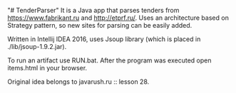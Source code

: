 "# TenderParser" 
It is a Java app that parses tenders from https://www.fabrikant.ru and http://etprf.ru/. Uses an architecture based on
Strategy pattern, so new sites for parsing can be easily added.

Written in Intellij IDEA 2016, uses Jsoup library (which is placed in ./lib/jsoup-1.9.2.jar).

To run an artifact use RUN.bat. After the program was executed open items.html in your browser.

Original idea belongs to javarush.ru :: lesson 28.